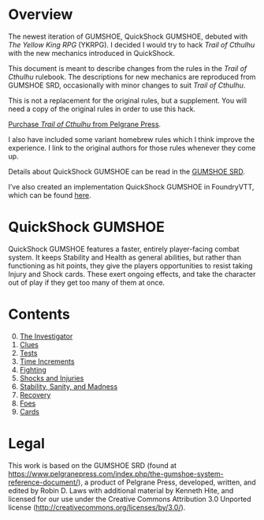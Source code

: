 # Overview
The newest iteration of GUMSHOE, QuickShock GUMSHOE, debuted with *The Yellow King RPG* (YKRPG). I decided I would try to hack *Trail of Cthulhu* with the new mechanics introduced in QuickShock.

This document is meant to describe changes from the rules in the *Trail of Cthulhu* rulebook. The descriptions for new mechanics are reproduced from GUMSHOE SRD, occasionally with minor changes to suit *Trail of Cthulhu*. 

This is not a replacement for the original rules, but a supplement. You will need a copy of the original rules in order to use this hack.

[Purchase *Trail of Cthulhu* from Pelgrane Press](https://site.pelgranepress.com/index.php/category/products/trail-of-cthulhu/).

I also have included some variant homebrew rules which I think improve the experience. I link to the original authors for those rules whenever they come up.

Details about QuickShock GUMSHOE can be read in the [GUMSHOE SRD](https://site.pelgranepress.com/gumshoe/files/GUMSHOE_SRD_CC_3.pdf).

I’ve also created an implementation QuickShock GUMSHOE in FoundryVTT, which can be found [here](https://github.com/AmmarNanjiani/QuickShock-GUMSHOE-FoundryVTT).


# QuickShock GUMSHOE
QuickShock GUMSHOE features a faster, entirely player-facing combat system. It keeps Stability and Health as general abilities, but rather than functioning as hit points, they give the players opportunities to resist taking Injury and Shock cards. These exert ongoing effects, and take the character out of play if they get too many of them at once.

# Contents
0. [The Investigator](00.The%20Investigator.md)
1. [Clues](01.Clues.md)
2. [Tests](02.Tests.md)
3. [Time Increments](03.Time%20Increments.md)
4. [Fighting](04.Fighting.md)
5. [Shocks and Injuries](05.Shocks%20and%20Injuries.md)
6. [Stability, Sanity, and Madness](06.Stability,%20Sanity,%20and%20Madness.md)
7. [Recovery](07.Recovery.md)
8. [Foes](08.Foes.md)
9. [Cards](09.Cards.md)

# Legal
This work is based on the GUMSHOE SRD (found at https://www.pelgranepress.com/index.php/the-gumshoe-system-reference-document/), a product of Pelgrane Press, developed, written, and edited by Robin D. Laws with additional material by Kenneth Hite, and licensed for our use under the Creative Commons Attribution 3.0 Unported license (http://creativecommons.org/licenses/by/3.0/).
